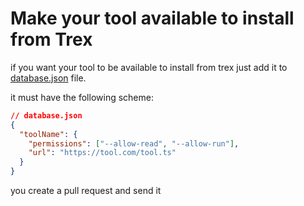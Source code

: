 # Make your tool available to install from Trex

if you want your tool to be available to install from trex just add it to [database.json](https://github.com/crewdevio/Trex/blob/master/database.json) file.

it must have the following scheme:

```json
// database.json
{
  "toolName": {
    "permissions": ["--allow-read", "--allow-run"],
    "url": "https://tool.com/tool.ts"
  }
}
```

you create a pull request and send it
